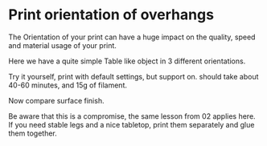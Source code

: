 # Print orientation of overhangs

The Orientation of your print can have a huge impact on the quality, speed and material usage of your print.

Here we have a quite simple Table like object in 3 different orientations.

Try it yourself, print with default settings, but support on.
should take about 40-60 minutes, and 15g of filament.

Now compare surface finish.

Be aware that this is a compromise, the same lesson from 02 applies here.
If you need stable legs and a nice tabletop, print them separately and glue them together.